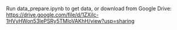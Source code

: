 Run data_prepare.ipynb to get data, or download from Google Drive: https://drive.google.com/file/d/1ZXiIc-1HVyHWon53lePSRy5TMloVAKhH/view?usp=sharing
